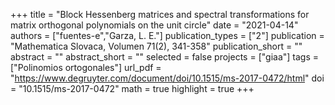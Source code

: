 +++
title = "Block Hessenberg matrices and spectral transformations for matrix orthogonal polynomials on the unit circle"
date = "2021-04-14"
authors = ["fuentes-e","Garza, L. E."]
publication_types = ["2"]
publication = "Mathematica Slovaca, Volumen 71(2), 341-358"
publication_short = ""
abstract = ""
abstract_short = ""
selected = false
projects = ["giaa"]
tags = ["Polinomios ortogonales"]
url_pdf = "https://www.degruyter.com/document/doi/10.1515/ms-2017-0472/html"
doi = "10.1515/ms-2017-0472"
math = true
highlight = true
+++
